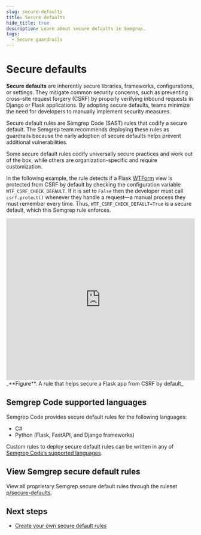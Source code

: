 ```yaml
---
slug: secure-defaults
title: Secure defaults
hide_title: true
description: Learn about secure defaults in Semgrep.
tags:
  - Secure guardrails
---
```


# Secure defaults

**Secure defaults** are inherently secure libraries, frameworks, configurations, or settings. They mitigate common security concerns, such as preventing cross-site request forgery (CSRF) by properly verifying inbound requests in Django or Flask applications. By adopting secure defaults, teams minimize the need for developers to manually implement security measures.

Secure default rules are Semgrep Code (SAST) rules that codify a secure default. The Semgrep team recommends deploying these rules as guardrails because the early adoption of secure defaults helps prevent additional vulnerabilities.

Some secure default rules codify universally secure practices and work out of the box, while others are organization-specific and require customization.

In the following example, the rule detects if a Flask [WTForm](https://flask-wtf.readthedocs.io/en/0.15.x/config/) view is protected from CSRF by default by checking the configuration variable `WTF_CSRF_CHECK_DEFAULT`. If it is set to `False` then the developer must call `csrf.protect()` whenever they handle a request—a manual process they must remember every time. Thus, `WTF_CSRF_CHECK_DEFAULT=True` is a secure default, which this Semgrep rule enforces.

<iframe title="tk" src="https://semgrep.dev/embed/editor?snippet=ReRkO" width="100%" height="432px" frameBorder="0"></iframe>
_**Figure**. A rule that helps secure a Flask app from CSRF by default_

## Semgrep Code supported languages

Semgrep Code provides secure default rules for the following languages:

- C#
- Python (Flask, FastAPI, and Django frameworks)

Custom rules to deploy secure default rules can be written in any of [Semgrep Code’s supported languages](/supported-languages#semgrep-code-and-oss).

## View Semgrep secure default rules

View all proprietary Semgrep secure default rules through the ruleset [p/secure-defaults](https://semgrep.dev/p/secure-defaults).

## Next steps

- [Create your own secure default rules](/secure-guardrails/custom-guardrails-rules#general-steps)
